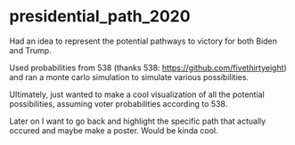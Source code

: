 # presidential_path_2020

Had an idea to represent the potential pathways to victory for both Biden and Trump.

Used probabilities from 538 (thanks 538: https://github.com/fivethirtyeight) and ran a monte carlo simulation to simulate various possibilities.

Ultimately, just wanted to make a cool visualization of all the potential possibilities, assuming voter probabilities according to 538.

Later on I want to go back and highlight the specific path that actually occured and maybe make a poster. Would be kinda cool.
